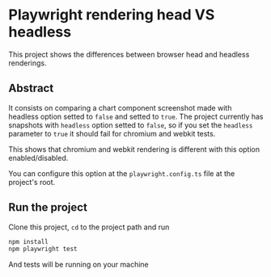 # Playwright rendering head VS headless

This project shows the differences between browser head and headless renderings. 

## Abstract

It consists on comparing a chart component screenshot made with headless option setted to `false` and setted to `true`. The project currently has snapshots with `headless` option setted to `false`, so if you set the `headless` parameter to `true` it should fail for chromium and webkit tests.

This shows that chromium and webkit rendering is different with this option enabled/disabled.

You can configure this option at the `playwright.config.ts` file at the project's root.

## Run the project
Clone this project, `cd` to the project path and run
```bash
npm install
npm playwright test
```

And tests will be running on your machine